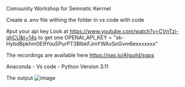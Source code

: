 Comuunity Workshop for Semnatic Kerrnel

Create a .env file withing the folder in vs code with code

#put your api key Look at https://www.youtube.com/watch?v=CVnTzj-qhCU&t=14s to get one
OPENAI_API_KEY = "sk-HybdBpkhm0E9You5PurPT3BlbkFJmYWAxSnGvm6exxxxxxx"

The recordings are available here https://nas.io/AIguild/sgps

Anaconda - Vs code - Python Version 3.11

The output 
![image](https://github.com/arshad831/Community_Workshops-/assets/70535034/7ea77394-a349-4418-9022-fc8dcd256dcb)
